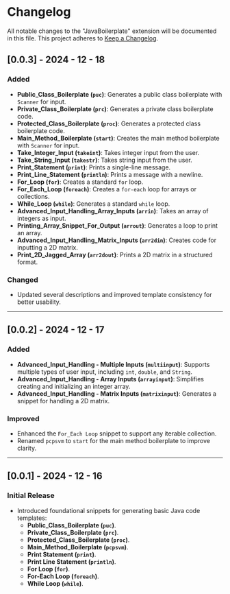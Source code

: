 # Changelog

All notable changes to the "JavaBoilerplate" extension will be documented in this file.
This project adheres to [Keep a Changelog](https://keepachangelog.com/).

## [0.0.3] - 2024 - 12 - 18

### Added

- **Public_Class_Boilerplate (`puc`)**: Generates a public class boilerplate with `Scanner` for input.
- **Private_Class_Boilerplate (`prc`)**: Generates a private class boilerplate code.
- **Protected_Class_Boilerplate (`proc`)**: Generates a protected class boilerplate code.
- **Main_Method_Boilerplate (`start`)**: Creates the main method boilerplate with `Scanner` for input.
- **Take_Integer_Input (`takeint`)**: Takes integer input from the user.
- **Take_String_Input (`takestr`)**: Takes string input from the user.
- **Print_Statement (`print`)**: Prints a single-line message.
- **Print_Line_Statement (`println`)**: Prints a message with a newline.
- **For_Loop (`for`)**: Creates a standard `for` loop.
- **For_Each_Loop (`foreach`)**: Creates a `for-each` loop for arrays or collections.
- **While_Loop (`while`)**: Generates a standard `while` loop.
- **Advanced_Input_Handling_Array_Inputs (`arrin`)**: Takes an array of integers as input.
- **Printing_Array_Snippet_For_Output (`arrout`)**: Generates a loop to print an array.
- **Advanced_Input_Handling_Matrix_Inputs (`arr2din`)**: Creates code for inputting a 2D matrix.
- **Print_2D_Jagged_Array (`arr2dout`)**: Prints a 2D matrix in a structured format.

### Changed

- Updated several descriptions and improved template consistency for better usability.

---

## [0.0.2] - 2024 - 12 - 17

### Added

- **Advanced_Input_Handling - Multiple Inputs (`multiinput`)**: Supports multiple types of user input, including `int`, `double`, and `String`.
- **Advanced_Input_Handling - Array Inputs (`arrayinput`)**: Simplifies creating and initializing an integer array.
- **Advanced_Input_Handling - Matrix Inputs (`matrixinput`)**: Generates a snippet for handling a 2D matrix.

### Improved

- Enhanced the `For_Each Loop` snippet to support any iterable collection.
- Renamed `pcpsvm` to `start` for the main method boilerplate to improve clarity.

---

## [0.0.1] - 2024 - 12 - 16

### Initial Release

- Introduced foundational snippets for generating basic Java code templates:
  - **Public_Class_Boilerplate (`puc`)**.
  - **Private_Class_Boilerplate (`prc`)**.
  - **Protected_Class_Boilerplate (`proc`)**.
  - **Main_Method_Boilerplate (`pcpsvm`)**.
  - **Print Statement (`print`)**.
  - **Print Line Statement (`println`)**.
  - **For Loop (`for`)**.
  - **For-Each Loop (`foreach`)**.
  - **While Loop (`while`)**.
